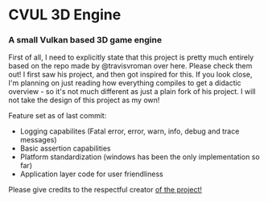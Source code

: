 # CVUL 3D Engine
### A small Vulkan based 3D game engine

First of all, I need to explicitly state that this project is pretty much entirely based on the repo made by @travisvroman over here. Please check them out! I first saw his project, and then got inspired for this. If you look close, I'm planning on just reading how everything compiles to get a didactic overview - so it's not much different as just a plain fork of his project. I will not take the design of this project as my own!

Feature set as of last commit:
- Logging capabilites (Fatal error, error, warn, info, debug and trace messages)
- Basic assertion capabilities
- Platform standardization (windows has been the only implementation so far)
- Application layer code for user friendliness


Please give credits to the respectful creator [of the project!](https://github.com/travisvroman/kohi)
